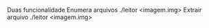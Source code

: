 Duas funcionalidade
Enumera arquivos
  ./leitor <imagem.img>
Extrair arquivo
  ./leitor <imagem.img>
